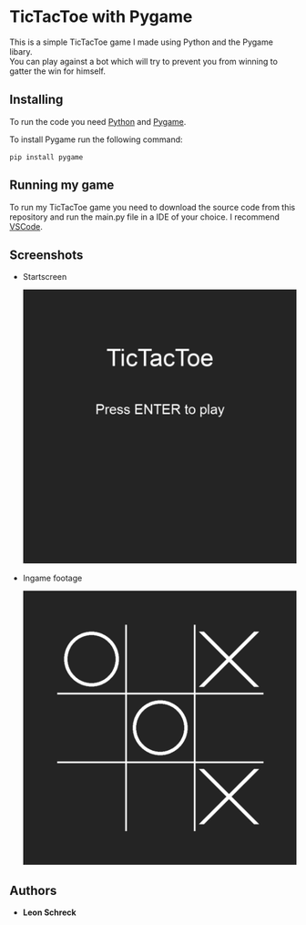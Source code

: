 # TicTacToe with Pygame

This is a simple TicTacToe game I made using Python and  the Pygame libary. <br>
You can play against a bot which will try to prevent you from winning to gatter the win for himself.


## Installing
To run the code you need [Python](https://www.python.org/) and [Pygame](https://www.pygame.org/).

To install Pygame run the following command:
```
pip install pygame
```


## Running my game
To run my TicTacToe game you need to download the source code from this repository and run the main.py file in a IDE of your choice.
I recommend [VSCode](https://code.visualstudio.com/download).


## Screenshots

- Startscreen

    ![Preview startscreen](screenshots/startscreen.png)

- Ingame footage

    ![Preview ingamefootag](screenshots/ingame.png)


## Authors

- **Leon Schreck**
